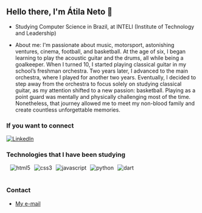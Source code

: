 
## Hello there, I'm Átila Neto 👋

- Studying Computer Science in Brazil, at INTELI (Institute of Technology and Leadership)

- About me: I'm passionate about music, motorsport, astonishing ventures, cinema, football, and basketball. At the age of six, I began learning to play the acoustic guitar and the drums, all while being a goalkeeper. When I turned 10, I started playing classical guitar in my school’s freshman orchestra. Two years later, I advanced to the main orchestra, where I played for another two years. Eventually, I decided to step away from the orchestra to focus solely on studying classical guitar, as my attention shifted to a new passion: basketball. Playing as a point guard was mentally and physically challenging most of the time. Nonetheless, that journey allowed me to meet my non-blood family and create countless unforgettable memories.

### If you want to connect
[![LinkedIn](https://img.shields.io/badge/LinkedIn-0077B5?style=for-the-badge&logo=linkedin&logoColor=white)](www.linkedin.com/in/átila-neto-439909258)

### Technologies that I have been studying

<div style="display: flex; gap: 10px; flex-wrap: wrap; align-items: center;"><br/> 
  <img alt="html5" src="https://img.shields.io/badge/HTML5-E34F26?style=for-the-badge&logo=html5&logoColor=white"/> 
  <img alt="css3" src="https://img.shields.io/badge/CSS3-1572B6?style=for-the-badge&logo=css3&logoColor=white"/> 
  <img alt="javascript" src="https://img.shields.io/badge/JavaScript-F7DF1E?style=for-the-badge&logo=javascript&logoColor=black"/> 
  <img alt="python" src="https://img.shields.io/badge/Python-3776AB?style=for-the-badge&logo=python&logoColor=white"/> 
  <img alt="dart" src="https://img.shields.io/badge/Dart-0175C2?style=for-the-badge&logo=dart&logoColor=white"/> 
</div><br/>

### Contact

- [My e-mail](mailto:atilaramosneto@gmail.com)

